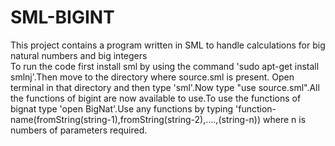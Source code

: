 # SML-BIGINT
This project contains a program written in SML  to handle calculations for big natural numbers and big integers  
To run the code first install sml by using the command 'sudo apt-get install smlnj'.Then move to the directory where source.sml is present. Open terminal in that directory and then type 'sml'.Now type "use source.sml".All the functions of bigint are now available to use.To use the functions of bignat type 'open BigNat'.Use any functions by typing 'function-name(fromString(string-1),fromString(string-2),....,(string-n)) where n is numbers of parameters required.
